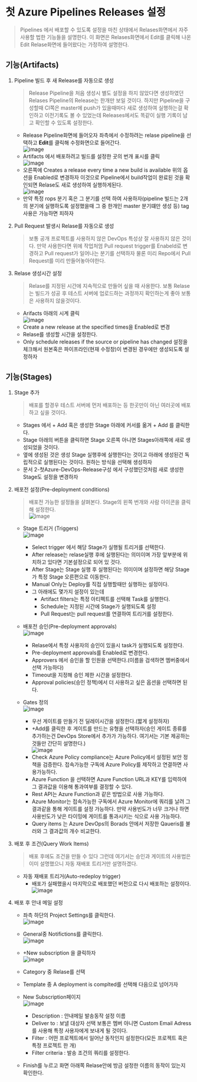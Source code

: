 # 첫 Azure Pipelines Releases 설정
> Pipelines 에서 배포할 수 있도록 설정을 마친 상태에서 Relases화면에서 자주 사용할 법한 기능들을 설명한다. 이 화면은 Relases화면에서 Edit를 클릭해 나온 Edit Relase화면에 들어왔다는 가정하여 설명한다.

## 기능(Artifacts)
1. Pipeline 빌드 후 새 Release를 자동으로 생성
    > Release Pipeline을 처음 생성시 별도 설정을 하지 않았다면 생성하였던 Relases Pipeline의 Release는 한개만 보일 것이다. 하지만 Pipeline을 구성할때 CI쪽은 master에 push가 있을때마다 새로 생성하여 실행하는걸 확인하고 이전기록도 볼 수 있었는데 Releases에서도 똑같이 실행 기록이 남고 확인할 수 있도록 설정한다.
    * Release Pipeline화면에 들어오자 좌측에서 수정하려는 relase pipeline을 선택하고 **Edit**를 클릭해 수정화면으로 들어간다.<br>![image](https://user-images.githubusercontent.com/39551265/152951733-b26950a7-36c3-4238-8102-e1d095eb84c9.png)<br>
    * Artifacts 에서 배포하려고 빌드를 설정한 곳의 번개 표시를 클릭<br>![image](https://user-images.githubusercontent.com/39551265/153154717-1306d47c-e9df-4ec3-9c7a-94daea1e4b62.png)<br>
    * 오른쪽에 Creates a release every time a new build is available 위의 옵션을 Enabled로 변경하자 이것으로 Pipeline에서 build작업이 완료된 것을 확인되면 Relase도 새로 생성하여 실행하게된다.<br>![image](https://user-images.githubusercontent.com/39551265/153155885-5ec44638-c1a2-4121-af4d-ca474eff9934.png)<br>
    * 만약 특정 rops 분기 혹은 그 분기를 선택 하여 사용하자(pipeline 빌드는 2개의 분기에 실행하도록 설정했을때 그 중 한개인 master 분기떄만 생성 등) tag 사용은 가능하면 피하자
2. Pull Request 발생시 Relase를 자동으로 생성
    >보통 공개 프로젝트를 사용하지 않은 DevOps 특성상 잘 사용하지 않은 것이다. 만약 사용한다면 위에 작업처엄 Pull request trigger를 Enabeld로 변경하고 Pull request가 일어나는 분기를 선택하자 물론 미리 Repo에서 Pull Request를 미리 만들어놓아야한다.

3. Relase 생성시간 설정
    > Relase를 지정된 시간에 지속적으로 만들어 싶을 때 사용한다. 보통 Relase는 빌드가 성공 후 테스트 서버에 업로드하는 과정까지 확인하는게 좋아 보통은 사용하지 않을것이다.
    * Arifacts 아래의 시계 클릭<br>![image](https://user-images.githubusercontent.com/39551265/153317421-bbf05d9e-c2b7-4a15-a995-a7c741b4e972.png)<br>
    * Create a new release at the specified times을 Enabled로 변경
    * Relase를 생성할 시간을 설정한다.
    * Only schedule releases if the source or pipeline has changed 설정을 체크해서 원본혹은 파이프라인(현재 수정창)이 변경된 경우에만 생성되도록 설정하자

## 기능(Stages)
1. Stage 추가
    > 배포를 할경우 테스트 서버에 먼저 배포하는 등 한곳만이 아닌 여러곳에 배포하고 싶을 것이다.
    * Stages 에서 + Add 혹은 생성한 Stage 아래에 커서를 옮겨 + Add 를 클릭한다.
    * Stage 아래의 버튼을 클릭하면 Stage 오른쪽 아니면 Stages아래쪽에 새로 생성되었을 것이다.
    * 옆에 생성된 것은 생성 Stage 실행후에 실행한다는 것이고 아래에 생성된건 독립적으로 실행된다는 것이다. 원하는 방식을 선택해 생성하자
    * 문서 2-첫Azure-DevOps-Release구성 에서 구성했던것처럼 새로 생성한 Stage도 설정을 변경하자

2. 배포전 설정(Pre-deployment conditions)
    > 배포전 가능한 설정들을 샬펴본다. Stage의 왼쪽 번개와 사람 아이콘을 클릭해 설정한다.<br>![image](https://user-images.githubusercontent.com/39551265/153323260-d2b50b8b-db3b-4e26-b74d-b219165c14d5.png)<br>

    * Stage 트리거 (Triggers)<br>![image](https://user-images.githubusercontent.com/39551265/153325995-bd2cc5f1-7197-4fe2-a414-48553a7f0c49.png)<br>
        + Select trigger 에서 해당 Stage가 실행될 트리거를 선택한다.
        + After release는 relase실행 후에 실행된다는 의미이며 가장 앞부분에 위치하고 있다면 기본설정으로 되어 있 것다.
        + After Stage는 Stage 실행 후 실행된다는 의미이며 설정하면 해당 Stage가 특정 Stage 오른편으로 이동한다. 
        + Manual Only는 Deploy를 직접 실행할때만 실행하는 설정이다.
        + 그 아래에도 몇가지 설정이 있는데
            + Artifact filters는 특정 아티펙트를 선택해 Task를 실행한다.
            + Schedule는 지정된 시간에 Stage가 실행되도록 설정
            + Pull Request는 pull request를 연결하여 트리거를 설정한다.
        
        
    
    * 배포전 승인(Pre-deployment approvals)<br>![image](https://user-images.githubusercontent.com/39551265/153326148-d81db093-a59f-4584-925e-6c7622465ae7.png)<br>
        
        + Relase에서 특정 사용자의 승인이 있을시 task가 실행되도록 설정한다.
        + Pre-deployment approvals를 Enabled로 변경한다.
        + Approvers 에서 승인을 할 인원을 선택한다.(이름을 검색하면 멤버중에서 선택 가능하다)
        + Timeout을 지정해 승인 제한 시간을 설정한다.
        + Approval policies(승인 정책)에서 더 사용하고 싶은 옵션을 선택하면 된다.

    * Gates 정의 <br>![image](https://user-images.githubusercontent.com/39551265/153339812-b72b3a9c-ec14-44a7-a888-57b24ec58326.png)<br>

        + 우선 게이트를 만들기 전 딜레이시간을 설정한다.(짧게 설정하자)
        + +Add를 클릭한 후 게이트를 만드는 유형을 선택하자(승인 게이트 종류를 추가하는건 DevOps Store에서 추가가 가능하다. 여기서는 기본 제공하는 것들만 간단히 설명한다.)<br>![image](https://user-images.githubusercontent.com/39551265/153341518-606c0b3c-418f-4cc5-be67-b6cc19ef390e.png)<br>
        + Check Azure Policy compliance는 Azure Policy에서 설정된 보안 정책을 검증한다. 접속가능한 구독에 Azure Policy를 제작하고 연결하면 사용가능하다.
        + Azure Function 을 선택하면 Azure Function URL과 KEY를 입력하여 그 결과값을 이용해 통과여부를 결정할 수 있다.
        + Rest API는 Azure Function과 같은 방법으로 사용 가능하다.
        + Azure Monitor는 접속가능한 구독에서 Azure Monitor에 쿼리를 날려 그 결과같을 통해 게이트를 설정 가능하다. 만약 사용빈도가 너무 크거나 하면 사용빈도가 낮은 타이밍에 게이트를 통과시키는 식으로 사용 가능하다.
        + Query items 는 Azure DevOps의 Borads 안에서 저장한 Qaueris를 불러와 그 결과값의 개수 비교한다.

3. 배포 후 조건(Query Work Items)
    > 배포 후에도 조건을 만들 수 있다 그런데 여기서는 승인과 게이트의 사용법은 이미 설명했으니 자동 재배포 트리거만 설명하겠다.
    * 자동 재배포 트리거(Auto-redeploy trigger)
        + 배포가 실패했을시 마지막으로 배포했던 버전으로 다시 배포하는 설정이다. <br>![image](https://user-images.githubusercontent.com/39551265/153343816-8c546e3a-26ec-4a4c-99d8-3640aaf4d962.png)<br>
4. 배포 후 안내 메일 설정
    * 좌측 하단의 Project Settings를 클릭한다.<br>![image](https://user-images.githubusercontent.com/39551265/153344529-8ab3fc40-5ef9-49bd-a236-a48148c94971.png)<br>
    * General중 Notifictions를 클릭한다.<br>![image](https://user-images.githubusercontent.com/39551265/153346792-7923646b-b79e-460b-aa2d-67d98ae7fa4a.png)<br>
    * +New subscription 을 클릭하자<br>![image](https://user-images.githubusercontent.com/39551265/153348067-01bbc3b3-12a9-4327-8713-d5adfaae551f.png)<br>
    * Category 중 Relase를 선택
    * Template 중 A deployment is complted를 선택해 다음으로 넘어가자
    * New Subscription페이지<br>![image](https://user-images.githubusercontent.com/39551265/153349185-3e3e26c4-9a37-439c-8c30-dbc6d0818315.png)<br>
        + Description : 안내메일 발송동작 설정 이름
        + Deliver to : 보낼 대상자 선택 보통은 멤버 아니면 Custom Email Adress를 사용해 특정 사용자에게 보내게 될 것이다.
        + Filter : 어떤 프로젝트에서 일어난 동작인지 설정한다(모든 프로젝트 혹은 특정 프로젝트 한 개)
        + Filter criteria : 발송 조건의 쿼리를 설정한다.
    
    * Finish를 누르고 화면 아래쪽 Relase안에 방금 설정한 이름의 동작이 있는지 확인한다.